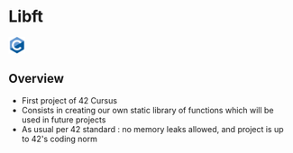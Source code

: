 # Libft

<img src="https://raw.githubusercontent.com/devicons/devicon/master/icons/c/c-original.svg"  width="30" height="30" />

## Overview
 - First project of 42 Cursus
 - Consists in creating our own static library of functions which will be used in future projects
 - As usual per 42 standard : no memory leaks allowed, and project is up to 42's coding norm
